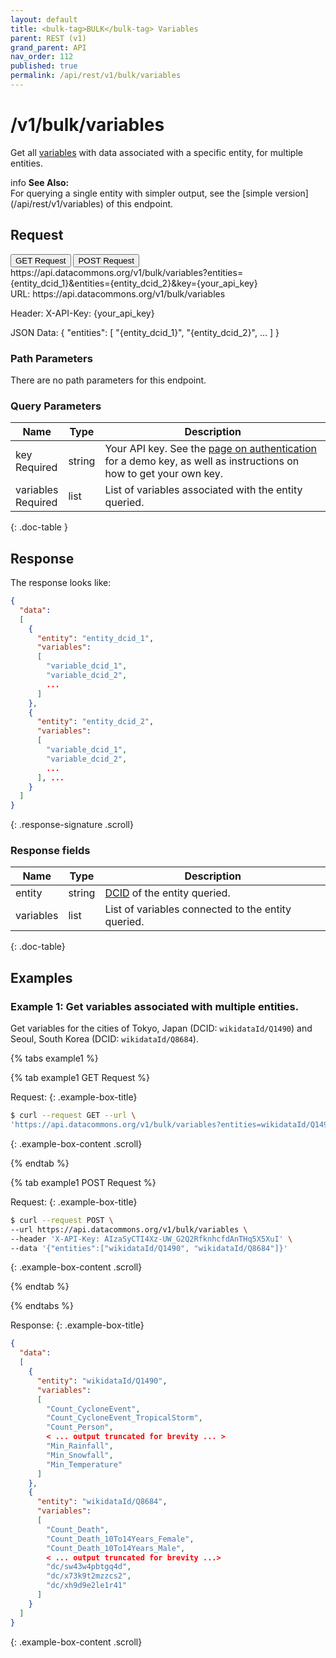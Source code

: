 ```yaml
---
layout: default
title: <bulk-tag>BULK</bulk-tag> Variables
parent: REST (v1)
grand_parent: API
nav_order: 112
published: true
permalink: /api/rest/v1/bulk/variables
---
```


# /v1/bulk/variables

Get all [variables](/glossary.html#variable) with data associated with a
specific entity, for multiple entities.

<div markdown="span" class="alert alert-warning" role="alert">
    <span class="material-icons md-16">info </span><b>See Also:</b><br />
    For querying a single entity with simpler output, see the [simple version](/api/rest/v1/variables) of this endpoint.
</div>


## Request

<div class="api-tab">
  <button id="get-button" class="api-tablink" onclick="openTab(event, 'GET-request')">
    GET Request
  </button>
  <button id="post-button" class="api-tablink" onclick="openTab(event, 'POST-request')">
    POST Request
  </button>
</div>

<div id="GET-request" class="api-tabcontent api-signature">
https://api.datacommons.org/v1/bulk/variables?entities={entity_dcid_1}&entities={entity_dcid_2}&key={your_api_key}
</div>

<div id="POST-request" class="api-tabcontent api-signature">
URL:
https://api.datacommons.org/v1/bulk/variables

Header:
X-API-Key: {your_api_key}

JSON Data:
{
  "entities":
    [
      "{entity_dcid_1}",
      "{entity_dcid_2}",
      ...
    ]
}

</div>

<script src="/assets/js/syntax_highlighting.js"></script>
<script src="/assets/js/api-doc-tabs.js"></script>

### Path Parameters

There are no path parameters for this endpoint.

### Query Parameters

| Name                                                   | Type   | Description                                                                                                                                                     |
| ------------------------------------------------------ | ------ | --------------------------------------------------------------------------------------------------------------------------------------------------------------- |
| key <br /> <required-tag>Required</required-tag>       | string | Your API key. See the [page on authentication](/api/rest/v1/getting_started#authentication) for a demo key, as well as instructions on how to get your own key. |
| variables <br /> <required-tag>Required</required-tag> | list   | List of variables associated with the entity queried.                                                                                                           |
{: .doc-table }

## Response

The response looks like:

```json
{
  "data":
  [
    {
      "entity": "entity_dcid_1",
      "variables":
      [
        "variable_dcid_1",
        "variable_dcid_2",
        ...
      ]
    },
    {
      "entity": "entity_dcid_2",
      "variables":
      [
        "variable_dcid_1",
        "variable_dcid_2",
        ...
      ], ...
    }
  ]
}
```
{: .response-signature .scroll}

### Response fields

| Name      | Type   | Description                                        |
| --------- | ------ | -------------------------------------------------- |
| entity    | string | [DCID](/glossary.html#dcid) of the entity queried. |
| variables | list   | List of variables connected to the entity queried. |
{: .doc-table}

## Examples

### Example 1: Get variables associated with multiple entities.

Get variables for the cities of Tokyo, Japan (DCID: `wikidataId/Q1490`) and
Seoul, South Korea (DCID: `wikidataId/Q8684`).

<div>
{% tabs example1 %}
 
{% tab example1 GET Request %}
 
Request:
{: .example-box-title}

```bash
$ curl --request GET --url \
'https://api.datacommons.org/v1/bulk/variables?entities=wikidataId/Q1490&entities=wikidataId/Q8684&key=AIzaSyCTI4Xz-UW_G2Q2RfknhcfdAnTHq5X5XuI'
```
{: .example-box-content .scroll}

{% endtab %}

{% tab example1 POST Request %}

Request:
{: .example-box-title}

```bash
$ curl --request POST \
--url https://api.datacommons.org/v1/bulk/variables \
--header 'X-API-Key: AIzaSyCTI4Xz-UW_G2Q2RfknhcfdAnTHq5X5XuI' \
--data '{"entities":["wikidataId/Q1490", "wikidataId/Q8684"]}'
```
{: .example-box-content .scroll}

{% endtab %}

{% endtabs %}

</div>
 
Response:
{: .example-box-title}

```json
{
  "data":
  [
    {
      "entity": "wikidataId/Q1490",
      "variables":
      [
        "Count_CycloneEvent",
        "Count_CycloneEvent_TropicalStorm",
        "Count_Person",
        < ... output truncated for brevity ... >
        "Min_Rainfall",
        "Min_Snowfall",
        "Min_Temperature"
      ]
    },
    {
      "entity": "wikidataId/Q8684",
      "variables":
      [
        "Count_Death",
        "Count_Death_10To14Years_Female",
        "Count_Death_10To14Years_Male",
        < ... output truncated for brevity ...>
        "dc/sw43w4pbtgq4d",
        "dc/x73k9t2mzzcs2",
        "dc/xh9d9e2le1r41"
      ]
    }
  ]
}
```
{: .example-box-content .scroll}
